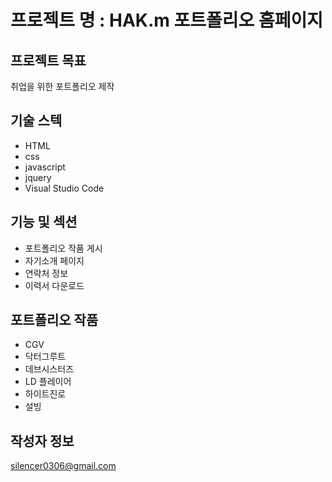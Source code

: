 # 프로젝트 명 : HAK.m 포트폴리오 홈페이지

## 프로젝트 목표

취업을 위한 포트폴리오 제작

## 기술 스텍

- HTML
- css
- javascript
- jquery
- Visual Studio Code

## 기능 및 섹션

- 포트폴리오 작품 게시
- 자기소개 페이지
- 연락처 정보
- 이력서 다운로드 

## 포트폴리오 작품

- CGV
- 닥터그루트
- 데브시스터즈
- LD 플레이어
- 하이트진로
- 설빙
 
## 작성자 정보

silencer0306@gmail.com
